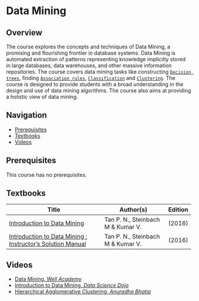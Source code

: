 # Data Mining

## Overview

The course explores the concepts and techniques of Data Mining, a promising and flourishing frontier in database systems. Data Mining is automated extraction of patterns representing knowledge implicitly stored in large databases, data warehouses, and other massive information repositories. The course covers data mining tasks like constructing [`Decision trees`](https://en.wikipedia.org/wiki/Decision_tree), finding [`Association rules`](https://en.wikipedia.org/wiki/Association_rule_learning), [`Classification`](https://en.wikipedia.org/wiki/Statistical_classification) and [`Clustering`](https://en.wikipedia.org/wiki/Cluster_analysis). The course is designed to provide students with a broad understanding in the design and use of data mining algorithms. The course also aims at providing a holistic view of data mining.

## Navigation

*   [Prerequisites](#prerequisites)
*   [Textbooks](#textbooks)
*   [Videos](#videos)

## Prerequisites

This course has no prerequisites.

## Textbooks

| Title | Author(s) | Edition |
| -------------|-------------|:-----:|
| [Introduction to Data Mining](https://drive.google.com/file/d/1Hho4tVYjg47Tzvo82P-0djWXFiUB9uxP/view?usp=sharing) | Tan P. N., Steinbach M & Kumar V. | (2016)
| [Introduction to Data Mining : Instructor’s Solution Manual](https://drive.google.com/file/d/17gCU7XK6UKLxNxAQZmDAmVluFCBmsbEI/view?usp=sharing) | Tan P. N., Steinbach M & Kumar V. | (2016)

## Videos

* [Data Mining, *Well Academy*](https://www.youtube.com/playlist?list=PL9zFgBale5fs3PMXM7jdFv-YjejpCQ5aM)
* [Introduction to Data Mining, *Data Science Dojo*](https://www.youtube.com/playlist?list=PL8eNk_zTBST-gN6Y5E-5FZdARXjglYpyT)
* [Hierarchical Agglomerative Clustering, *Anuradha Bhatia*](https://www.youtube.com/watch?v=RdT7bhm1M3E)
